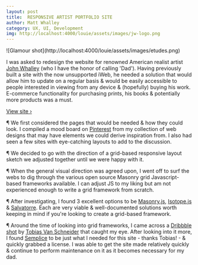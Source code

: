 ```yaml
---
layout: post
title:  RESPONSIVE ARTIST PORTFOLIO SITE
author: Matt Whalley
category: UX, UI, Development
img: http://localhost:4000/louie/assets/images/jw-logo.png
---
```


<div class="column green" markdown="1">
![Glamour shot](http://localhost:4000/louie/assets/images/etudes.png)
</div>

<span class="intro__p" markdown="1">I was asked to redesign the website for renowned American realist artist [John Whalley](http://johnwhalley.com) (who I have the honor of calling 'Dad'). Having previously built a site with the now unsupported iWeb, he needed a solution that would allow him to update on a regular basis & would be easily accessible to people interested in viewing from any device & (hopefully) buying his work. E-commerce functionality for purchasing prints, his books & potentially more products was a must. </span>

[View site ›](http://johnwhalley.com)

¶ We first considered the pages that would be needed & how they could look. I compiled a mood board on [Pinterest](http://pinterest.com/mttwhlly) from my collection of web designs that may have elements we could derive inspiration from. I also had seen a few sites with eye-catching layouts to add to the discussion. 

¶ We decided to go with the direction of a grid-based responsive layout sketch we adjusted together until we were happy with it. 

¶ When the general visual direction was agreed upon, I went off to surf the webs to dig through the various open source Masonry grid Javascript-based frameworks available. I can adjust JS to my liking but am not experienced enough to write a grid framework from scratch.

¶ After investigating, I found 3 excellent options to be [Masonry.js](http://masonry.desandro.com/), [Isotope.js](http://isotope.metafizzy.co/) & [Salvatorre](http://salvattore.com/). Each are very viable & well-documented solutions worth keeping in mind if you're looking to create a grid-based framework.

¶ Around the time of looking into grid frameworks, I came across a [Dribbble shot](https://dribbble.com/shots/1629992-Semplice) by [Tobias Van Schneider](https://twitter.com/vanschneider) that caught my eye. After looking into it more, I found [Semplice](http://www.semplicelabs.com/) to be just what I needed for this site - thanks Tobias! - & quickly grabbed a license. I was able to get the site made relatively quickly & continue to perform maintenance on it as it becomes necessary for my dad. 